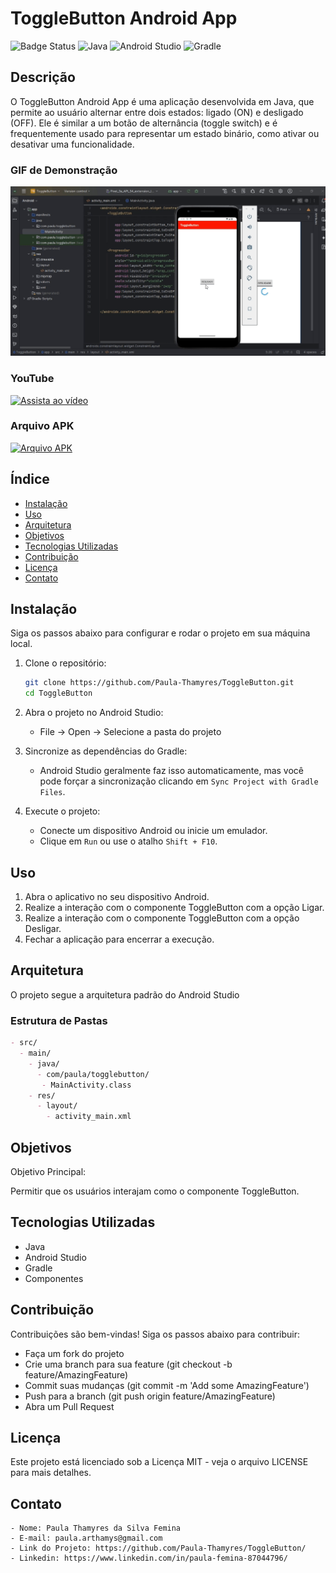 # ToggleButton Android App

![Badge Status](https://img.shields.io/badge/status-active-brightgreen)
![Java](https://img.shields.io/badge/java-%23ED8B00.svg?style=for-the-badge&logo=openjdk&logoColor=white)
![Android Studio](https://img.shields.io/badge/Android%20Studio-3DDC84?logo=android-studio&logoColor=white)
![Gradle](https://img.shields.io/badge/Gradle-02303A.svg?style=for-the-badge&logo=Gradle&logoColor=white)

## Descrição
O ToggleButton Android App é uma aplicação desenvolvida em Java, que permite ao usuário alternar entre dois estados: ligado (ON) e desligado (OFF). Ele é similar a um botão de alternância (toggle switch) e é frequentemente usado para representar um estado binário, como ativar ou desativar uma funcionalidade.

### GIF de Demonstração
![GIF do projeto](https://github.com/Paula-Thamyres/ToggleButton/blob/master/ToggleButton.gif)

### YouTube
[![Assista ao vídeo](https://img.shields.io/badge/YouTube-%23FF0000.svg?style=for-the-badge&logo=YouTube&logoColor=white)](https://youtu.be/crrLSAeAj0U)

### Arquivo APK
[![Arquivo APK](https://img.shields.io/badge/Android-3DDC84?style=for-the-badge&logo=android&logoColor=white)](https://github.com/Paula-Thamyres/ToggleButton/blob/master/ToggleButton.apk)

## Índice

- [Instalação](#instalação)
- [Uso](#uso)
- [Arquitetura](#arquitetura)
- [Objetivos](#objetivos)
- [Tecnologias Utilizadas](#tecnologias-utilizadas)
- [Contribuição](#contribuição)
- [Licença](#licença)
- [Contato](#contato)

## Instalação

Siga os passos abaixo para configurar e rodar o projeto em sua máquina local.

1. Clone o repositório:
    ```sh
    git clone https://github.com/Paula-Thamyres/ToggleButton.git
    cd ToggleButton
    ```

2. Abra o projeto no Android Studio:
    - File -> Open -> Selecione a pasta do projeto

3. Sincronize as dependências do Gradle:
    - Android Studio geralmente faz isso automaticamente, mas você pode forçar a sincronização clicando em `Sync Project with Gradle Files`.

4. Execute o projeto:
    - Conecte um dispositivo Android ou inicie um emulador.
    - Clique em `Run` ou use o atalho `Shift + F10`.

## Uso

1. Abra o aplicativo no seu dispositivo Android.
2. Realize a interação com o componente ToggleButton com a opção Ligar.
3. Realize a interação com o componente ToggleButton com a opção Desligar.
4. Fechar a aplicação para encerrar a execução.

## Arquitetura

O projeto segue a arquitetura padrão do Android Studio


### Estrutura de Pastas

```markdown
- src/
  - main/
    - java/
      - com/paula/togglebutton/
       - MainActivity.class
    - res/
      - layout/
        - activity_main.xml
```
## Objetivos

Objetivo Principal:

Permitir que os usuários interajam como o componente ToggleButton.

## Tecnologias Utilizadas
  - Java
  - Android Studio
  - Gradle
  - Componentes


## Contribuição
Contribuições são bem-vindas! Siga os passos abaixo para contribuir:

  - Faça um fork do projeto
  - Crie uma branch para sua feature (git checkout -b feature/AmazingFeature)
  - Commit suas mudanças (git commit -m 'Add some AmazingFeature')
  - Push para a branch (git push origin feature/AmazingFeature)
  - Abra um Pull Request


## Licença
Este projeto está licenciado sob a Licença MIT - veja o arquivo LICENSE para mais detalhes.

## Contato

    - Nome: Paula Thamyres da Silva Femina
    - E-mail: paula.arthamys@gmail.com
    - Link do Projeto: https://github.com/Paula-Thamyres/ToggleButton/
    - Linkedin: https://www.linkedin.com/in/paula-femina-87044796/
